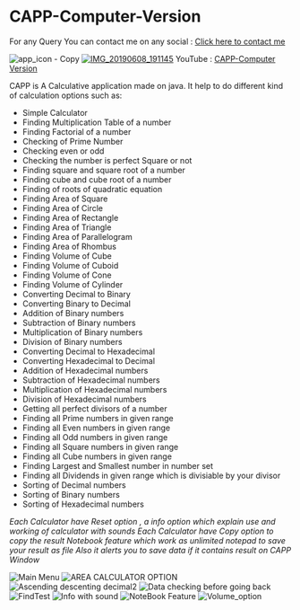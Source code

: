 # CAPP-Computer-Version

For any Query You can contact me on any social : [Click here to contact me](https://vaibhavmojidra.blogspot.com/2019/12/about.html)

![app_icon - Copy](https://user-images.githubusercontent.com/51367686/58907647-4f48e980-872c-11e9-8240-f074bf0d3aba.png)
[![IMG_20190608_191145](https://user-images.githubusercontent.com/51367686/59148072-64ba5e00-8a21-11e9-845b-83b9a5187312.jpg)](https://youtu.be/V-fBk5Yq0P8)
  YouTube : [CAPP-Computer Version](https://youtu.be/V-fBk5Yq0P8)

CAPP is A Calculative application made on java.
It help to do different kind of calculation options such as: 
- Simple Calculator 
- Finding Multiplication Table of a number 
- Finding Factorial of a number 
- Checking of Prime Number 
- Checking even or odd 
- Checking the number is perfect Square or not 
- Finding square and square root of a number 
- Finding cube and cube root of a number 
- Finding of roots of quadratic equation 
- Finding Area of Square 
- Finding Area of Circle 
- Finding Area of Rectangle 
- Finding Area of Triangle 
- Finding Area of Parallelogram 
- Finding Area of Rhombus 
- Finding Volume of Cube 
- Finding Volume of Cuboid 
- Finding Volume of Cone 
- Finding Volume of Cylinder 
- Converting Decimal to Binary 
- Converting Binary to Decimal 
- Addition of Binary numbers 
- Subtraction of Binary numbers 
- Multiplication of Binary numbers 
- Division of Binary numbers 
- Converting Decimal to Hexadecimal 
- Converting Hexadecimal to Decimal 
- Addition of Hexadecimal numbers 
- Subtraction of Hexadecimal numbers 
- Multiplication of Hexadecimal numbers 
- Division of Hexadecimal numbers 
- Getting all perfect divisors of a number 
- Finding all Prime numbers in given range 
- Finding all Even numbers in given range 
- Finding all Odd numbers in given range 
- Finding all Square numbers in given range 
- Finding all Cube numbers in given range 
- Finding Largest and Smallest number in number set 
- Finding all Dividends in given range which is divisiable by your divisor 
- Sorting of Decimal numbers 
- Sorting of Binary numbers
- Sorting of Hexadecimal numbers

*Each Calculator have Reset option , a info option which explain use and working of calculator with sounds 
Each Calculator have Copy option to copy the result Notebook feature which work as unlimited notepad to save your result as file 
Also it alerts you to save data if it contains result on CAPP Window*

![Main Menu](https://user-images.githubusercontent.com/51367686/58907727-7acbd400-872c-11e9-8b2e-e98a19961012.PNG)
![AREA CALCULATOR OPTION](https://user-images.githubusercontent.com/51367686/58907856-bc5c7f00-872c-11e9-847c-651243ee0b50.PNG)
![Ascending descenting decimal2](https://user-images.githubusercontent.com/51367686/58907857-bcf51580-872c-11e9-9443-1e12a80fa01e.PNG)
![Data checking before going back ](https://user-images.githubusercontent.com/51367686/58907858-bcf51580-872c-11e9-8700-d7b30fe953b0.PNG)
![FindTest](https://user-images.githubusercontent.com/51367686/58907861-bd8dac00-872c-11e9-92b0-cfe9b7129e8f.PNG)
![Info with sound](https://user-images.githubusercontent.com/51367686/58907862-bd8dac00-872c-11e9-8df3-580998a7eefe.PNG)
![NoteBook Feature](https://user-images.githubusercontent.com/51367686/58907863-be264280-872c-11e9-9a8f-e478366a8142.PNG)
![Volume_option](https://user-images.githubusercontent.com/51367686/58907864-be264280-872c-11e9-9727-0cf3f30a67cb.png)

